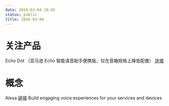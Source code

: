 ```yaml
---
date: 2016-03-04 19:45
status: public
title: 2016-03-04
---
```


# 关注产品

Echo Dot （亚马逊 Echo 智能语音助手便携版，仅在音箱规格上降低配置） [连接](https://www.amazon.com/b?ie=UTF8&node=14047587011&ref=ODS_HA_P_surl)

# 概念

Alexa [链接](https://developer.amazon.com/public/solutions/alexa)
Build engaging voice experiences for your services and devices